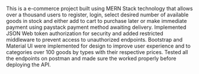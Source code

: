 This is a e-commerce project built using MERN Stack technology that allows over a thousand users to register, login, select desired number of available goods in stock and either add to cart to purchase later or make immediate payment using paystack payment method awaiting delivery.
Implemented JSON Web token authorization for security and added restricted middleware to prevent access to unauthorized endpoints.
Bootstrap and Material UI were implemented for design to improve user experience and to categories over 100 goods by types with their respective prices.
Tested all the endpoints on postman and made sure the worked properly before deploying the API.
